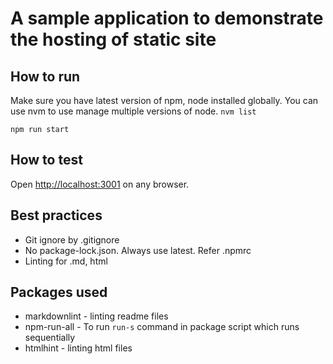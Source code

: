 # A sample application to demonstrate the hosting of static site

## How to run

Make sure you have latest version of npm, node installed globally.
You can use nvm to use manage multiple versions of node.
`nvm list`

`npm run start`

## How to test

Open <http://localhost:3001> on any browser.

## Best practices

- Git ignore by .gitignore
- No package-lock.json. Always use latest. Refer .npmrc
- Linting for .md, html

## Packages used

- markdownlint - linting readme files
- npm-run-all - To run `run-s` command in package script which runs sequentially
- htmlhint - linting html files
